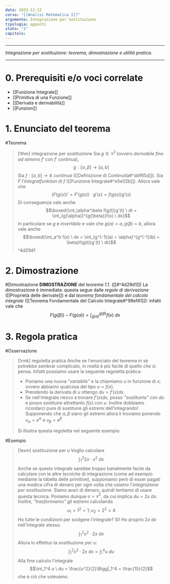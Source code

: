 ```yaml
---
data: 2023-12-12
corso: "[[Analisi Matematica I]]"
argomento: Integrazione per Sostituzione
tipologia: appunti
stato: "1"
capitolo:
---
```

- - -
*Integrazione per sostituzione: teorema, dimostrazione e utilità pratica.*
- - -
# 0. Prerequisiti e/o voci correlate
- [[Funzione Integrale]]
- [[Primitiva di una Funzione]]
- [[Derivata e derivabilità]]
- [[Funzioni]]
# 1. Enunciato del teorema
#Teorema 
> [!thm] integrazione per sostituzione
> Sia $g \in \mathcal{C}^1$ (ovvero *derivabile fino ad almeno* $f'$ con $f'$ continua),
> $$g: [\alpha, \beta] \longrightarrow [a,b]$$
> Sia $f:[a,b] \longrightarrow \mathbb R$ *continua* ([[Definizione di Continuità#^ddf65d]]).
> Sia $F$ l'*Integralfunktion* di $f$ ([[Funzione Integrale#^e5e02b]]).
> Allora vale che
> $$(F(g(x))' = F'(g(x)) \cdot g'(x) = f(g(x))g'(x)$$
> Di conseguenza vale anche
> $$\boxed{\int_\alpha^\beta f(g(t))g'(t) \ dt = \int_{g(\alpha)}^{g(\beta)}f(x) \ dx}$$
> In particolare se $g$ è *invertibile* e vale che $g(\alpha) = a, g(\beta) = b$, allora vale anche
> $$\boxed{\int_a^b f(x) \ dx = \int_{g^{-1}(a) = \alpha}^{g^{-1}(b) = \beta}f(g(t))g'(t) \ dt}$$
^4d29d1
# 2. Dimostrazione
#Dimostrazione 
**DIMOSTRAZIONE** del *teorema 1.1.* ([[#^4d29d1]])
La dimostrazione è immediata: questa segue dalle *regole di derivazione* ([[Proprietà delle derivate]]) e dal *teorema fondamentale del calcolo integrale* ([[Teorema Fondamentale del Calcolo Integrale#^99ef41]]): infatti vale che
$$F(g(\beta)) -F(g(\alpha)) = \int_{g(\alpha)}^{g(\beta)}f(x) \ dx$$
# 3. Regola pratica
#Osservazione 
> [!rmk] regoletta pratica
> Anche se l'enunciato del teorema in sé potrebbe sembrar complicato, in realtà è più facile di quello che si pensa. Infatti possiamo usare la seguente regoletta pratica:
> - Poniamo una nuova *"variabile"* e la chiamiamo $u$ in funzione di $x$; ovvero abbiamo qualcosa del tipo $u = f(x)$.
> - Prendendo la derivata di $u$ ottengo $du = f'(x) dx$.
> - Se nell'integrale riesco a trovare $f'(x) dx$, posso *"sostituirla"* con $du$ e posso sostituire altrettanto $f(x)$ con $u$. Inoltre dobbiamo ricordarci pure di sostituire gli *estremi* dell'integrando! Supponendo che $\alpha, \beta$ siano gli estremi allora li troviamo ponendo $u_\alpha = e^\alpha$ e $u_\beta = e^\beta$.
> 
> Si illustra questa regoletta nel seguente esempio.

#Esempio 
> [!exm] sostituzione per $u$
> Voglio calcolare
> $$\int_1^2 2x \cdot x^2 \ dx$$
> Anche se questo integrale sarebbe troppo banalmente facile da calcolare con le altre *tecniche* di integrazione (come ad esempio mediante la tabella delle primitive), supponiamo però di esser pagati una modica cifra di denaro per ogni volta che usiamo l'*integrazione per sostituzione*.
> Siamo avari di denaro, quindi tentiamo di usare questa tecnica.
> Poniamo dunque $u = x^2$, da cui implica $du = 2x \ dx$.
> Inoltre, *"trasformiamo"* gli estremi calcolando
> $$u_1 = 1^2 = 1; u_2 = 2^2 = 4$$
> Ho tutte le condizioni per svolgere l'integrale? Sì! Ho proprio $2x \ dx$ nell'integrale stesso.
> $$\int_1^2 x^2 \cdot 2x \ dx$$
> Allora lo effettuo la *sostituzione per $u$*:
> $$\int_1^2 x^2 \cdot 2x \ dx = \int_1^4 u \ du$$
> Alla fine calcolo l'integrale
> $$\int_1^4 u \ du = \frac{u^2}{2}\Bigg|_1^4 = \frac{15}{2}$$
> che è ciò che volevamo.
